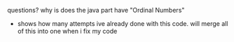 questions?
why is does the java part have "Ordinal Numbers"
- shows how many attempts ive already done with this code. will merge all of this into one when i fix my code 
